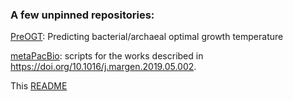 ### A few unpinned repositories:

[PreOGT](https://github.com/songweizhi/PreOGT): Predicting bacterial/archaeal optimal growth temperature

[metaPacBio](https://github.com/songweizhi/metaPacBio): scripts for the works described in https://doi.org/10.1016/j.margen.2019.05.002.

This [README](https://github.com/songweizhi/songweizhi)


<!--
**songweizhi/songweizhi** is a ✨ _special_ ✨ repository because its `README.md` (this file) appears on your GitHub profile.

Here are some ideas to get you started:

- 🔭 I’m currently working on ...
- 🌱 I’m currently learning ...
- 👯 I’m looking to collaborate on ...
- 🤔 I’m looking for help with ...
- 💬 Ask me about ...
- 📫 How to reach me: ...
- 😄 Pronouns: ...
- ⚡ Fun fact: ...
-->
